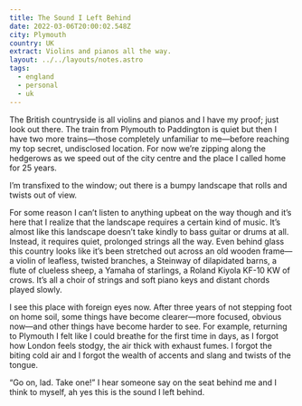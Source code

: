 ```yaml
---
title: The Sound I Left Behind
date: 2022-03-06T20:00:02.548Z
city: Plymouth
country: UK
extract: Violins and pianos all the way.
layout: ../../layouts/notes.astro
tags:
  - england
  - personal
  - uk
---
```

The British countryside is all violins and pianos and I have my proof; just look out there. The train from Plymouth to Paddington is quiet but then I have two more trains—those completely unfamiliar to me—before reaching my top secret, undisclosed location. For now we’re zipping along the hedgerows as we speed out of the city centre and the place I called home for 25 years. 

I’m transfixed to the window; out there is a bumpy landscape that rolls and twists out of view. 

For some reason I can’t listen to anything upbeat on the way though and it’s here that I realize that the landscape requires a certain kind of music. It’s almost like this landscape doesn’t take kindly to bass guitar or drums at all. Instead, it requires quiet, prolonged strings all the way. Even behind glass this country looks like it’s been stretched out across an old wooden frame—a violin of leafless, twisted branches, a Steinway of dilapidated barns, a flute of clueless sheep, a Yamaha of starlings, a Roland Kiyola KF-10 KW of crows. It’s all a choir of strings and soft piano keys and distant chords played slowly.

I see this place with foreign eyes now. After three years of not stepping foot on home soil, some things have become clearer—more focused, obvious now—and other things have become harder to see. For example, returning to Plymouth I felt like I could breathe for the first time in days, as I forgot how London feels stodgy, the air thick with exhaust fumes. I forgot the biting cold air and I forgot the wealth of accents and slang and twists of the tongue. 

“Go on, lad. Take one!” I hear someone say on the seat behind me and I think to myself, ah yes this is the sound I left behind.

